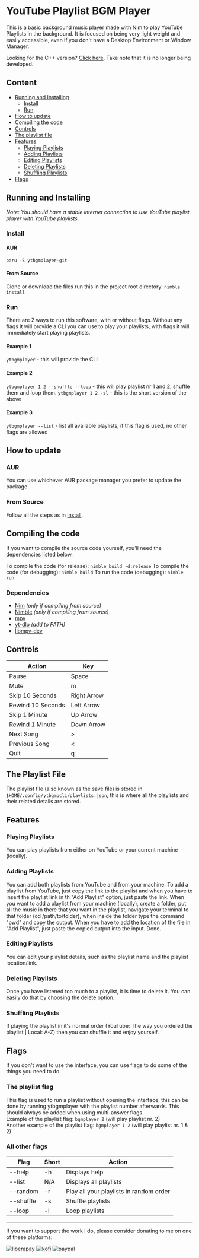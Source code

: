 # YouTube Playlist BGM Player

This is a basic background music player made with Nim to play YouTube Playlists in the background. It is focused on being very light weight and easily accessible, even if you don't have a Desktop Environment or Window Manager.

Looking for the C++ version? [Click here](https://github.com/WeebNetsu/yt-playlist-bgm-player/tree/cpp). Take note that it is no longer being developed.

## Content

- [Running and Installing](#running-and-installing)
  - [Install](#install)
  - [Run](#run)
- [How to update](#how-to-update)
- [Compiling the code](#compiling-the-code)
- [Controls](#controls)
- [The playlist file](#the-playlist-file)
- [Features](#features)
  - [Playing Playlists](#playing-playlists)
  - [Adding Playlists](#adding-playlists)
  - [Editing Playlists](#editing-playlists)
  - [Deleting Playlists](#deleting-playlists)
  - [Shuffling Playlists](#shuffling-playlists)
- [Flags](#flags)

## Running and Installing

_Note: You should have a stable internet connection to use YouTube playlist player with YouTube playlists._

### Install

#### AUR

`paru -S ytbgmplayer-git`

#### From Source

Clone or download the files run this in the project root directory: `nimble install`

### Run

There are 2 ways to run this software, with or without flags. Without any flags it will provide a CLI you can use to play your playlists, with flags it will immediately start playing playlists.

#### Example 1

`ytbgmplayer` - this will provide the CLI

#### Example 2

`ytbgmplayer 1 2 --shuffle --loop` - this will play playlist nr 1 and 2, shuffle them and loop them.
`ytbgmplayer 1 2 -sl` - this is the short version of the above

#### Example 3

`ytbgmplayer --list` - list all available playlists, if this flag is used, no other flags are allowed

## How to update

### AUR

You can use whichever AUR package manager you prefer to update the package

### From Source

Follow all the steps as in [install](#from-source).

## Compiling the code

If you want to compile the source code yourself, you'll need the dependencies listed below.

To compile the code (for release): `nimble build -d:release`
To compile the code (for debugging): `nimble build`
To run the code (debugging): `nimble run`

### Dependencies

- [Nim](https://nim-lang.org) _(only if compiling from source)_
- [Nimble](https://github.com/nim-lang/nimble) _(only if compiling from source)_
- [mpv](https://mpv.io/installation/)
- [yt-dlp](https://github.com/yt-dlp/yt-dlp) _(add to PATH)_
- [libmpv-dev](https://community.linuxmint.com/software/view/libmpv-dev)

## Controls

| Action            | Key         |
| ----------------- | ----------- |
| Pause             | Space       |
| Mute              | m           |
| Skip 10 Seconds   | Right Arrow |
| Rewind 10 Seconds | Left Arrow  |
| Skip 1 Minute     | Up Arrow    |
| Rewind 1 Minute   | Down Arrow  |
| Next Song         | >           |
| Previous Song     | <           |
| Quit              | q           |

## The Playlist File

The playlist file (also known as the save file) is stored in `$HOME/.config/ytbgmpcli/playlists.json`, this is where all the playlists and their related details are stored.

## Features

### Playing Playlists

You can play playlists from either on YouTube or your current machine (locally).

### Adding Playlists

You can add both playlists from YouTube and from your machine. To add a playlist from YouTube, just copy the link to the playlist and when you have to insert the playlist link in th "Add Playlist" option, just paste the link. When you want to add a playlist from your machine (locally), create a folder, put all the music in there that you want in the playlist, navigate your terminal to that folder (cd /path/to/folder), when inside the folder type the command "pwd" and copy the output. When you have to add the location of the file in "Add Playlist", just paste the copied output into the input. Done.

### Editing Playlists

You can edit your playlist details, such as the playlist name and the playlist location/link.

### Deleting Playlists

Once you have listened too much to a playlist, it is time to delete it. You can easily do that by choosing the delete option.

### Shuffling Playlists

If playing the playlist in it's normal order (YouTube: The way you ordered the playlist | Local: A-Z) then you can shuffle it and enjoy yourself.

## Flags

If you don't want to use the interface, you can use flags to do some of the things you need to do.

### The playlist flag

This flag is used to run a playlist without opening the interface, this can be done by running ytbgmplayer with the playlist number afterwards. This should always be added when using multi-answer flags.<br>Example of the playlist flag: <code>bgmplayer 2</code> (will play playlist nr. 2)<br>Another example of the playlist flag: <code>bgmplayer 1 2</code> (will play playlist nr. 1 & 2)

### All other flags

| Flag      | Short | Action                                  |
| --------- | ----- | --------------------------------------- |
| --help    | -h    | Displays help                           |
| --list    | N/A   | Displays all playlists                  |
| --random  | -r    | Play all your playlists in random order |
| --shuffle | -s    | Shuffle playlists                       |
| --loop    | -l    | Loop playlists                          |

---

If you want to support the work I do, please consider donating to me on one of these platforms:

[<img alt="liberapay" src="https://img.shields.io/badge/-LiberaPay-EBC018?style=flat-square&logo=liberapay&logoColor=white" />](https://liberapay.com/stevesteacher/)
[<img alt="kofi" src="https://img.shields.io/badge/-Kofi-7648BB?style=flat-square&logo=ko-fi&logoColor=white" />](https://ko-fi.com/stevesteacher)
[<img alt="paypal" src="https://img.shields.io/badge/-PayPal-0c1a55?style=flat-square&logo=paypal&logoColor=white" />](https://www.paypal.com/donate/?hosted_button_id=P9V2M4Q6WYHR8)
